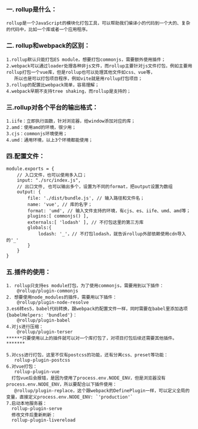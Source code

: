 ### 一. rollup是什么：
    rollup是一个JavaScript的模块化打包工具，可以帮助我们编译小的代码到一个大的、复杂的代码中，比如一个库或者一个应用程序。

### 二. rollup和webpack的区别：
    1.rollup默认只能打包ES module，想要打包commonjs，需要额外使用插件；
    2.webpack可以通过loader处理各种非js文件，而rollup主要针对js文件打包，例如主要用rollup打包一个vue库，但是rollup也可以处理其他文件如css、vue等，
       所以也是可以打包项目程序，例如vite就是用rollup打包项目；
    3.rollup的配置比webpack简单，容易理解；
    4.webpack早期不支持tree shaking，而rollup是支持的；

### 三.rollup对各个平台的输出格式：
    1.iife：立即执行函数，针对浏览器，给window添加对应的库；
    2.amd：使用amd的环境，很少用；
    3.cjs：commonjs环境使用；
    4.umd：通用环境，以上3个环境都能使用；

### 四.配置文件：
    module.exports = {
        // 入口文件，也可以使用多入口；
        input: "./src/index.js", 
        // 出口文件, 也可以输出多个，设置为不同的format，把output设置为数组
        output: {
            file: './dist/bundle.js', // 输入路径和文件名；
            name: 'vue', // 库的名字；
            format: 'umd', // 输入文件支持的环境，有cjs、es、iife、umd、amd等；
            plugins:[ commonjs() ], 
            externals:[ 'lodash' ], // 不打包这里的第三方库
            globals:{
                lodash: '_'，// 不打包lodash，就告诉rollup外部依赖使用cdn导入的'_'
            }
        }
    }

### 五.插件的使用：
    1. rollup只支持es module打包，为了使用commonjs，需要用到以下插件：
        @rollup/plugin-commonjs
    2. 想要使用node_modules的插件，需要用以下插件：
        @rollup/plugin-node-resolve
    3.es6转es5，babel代码转换，跟webpack的配置文件一样，同时需要在babel里添加选项{babelHelpers: 'bundled'}：
        @rollup/plugin-babel
    4.对js进行压缩：
        @rollup/plugin-terser
    ******只要使用以上的插件就可以对一个库打包了，对项目打包后续还需要其他插件。*******

    5.对css进行打包，这里不仅有postcss的功能，还有分离css、preset等功能：
       rollup-plugin-postcss
    6.对vue打包：
       rollup-plugin-vue
      打包vue后会报错，是因为使用了process.env.NODE_ENV，但是浏览器没有process.env.NODE_ENV，所以要配合以下插件使用：
       @rollup/plugin-replace，这个跟webpack的DefinePlugin一样，可以定义全局的变量，直接定义process.env.NODE_ENV: `'production'`
    7.启动本地服务器：
      rollup-plugin-serve
      修改文件后重新刷新：
      rollup-plugin-livereload